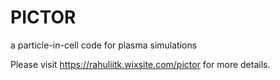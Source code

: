  # PICTOR
 a particle-in-cell code for plasma simulations
 
 Please visit https://rahuliitk.wixsite.com/pictor for more details.

